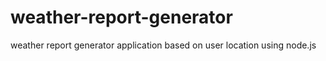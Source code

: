 # weather-report-generator
 weather report generator application based on user location using node.js
